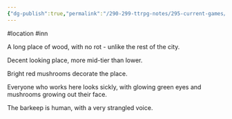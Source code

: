 ```yaml
---
{"dg-publish":true,"permalink":"/290-299-ttrpg-notes/295-current-games/11-weeping-city/wiki/location/green-foot/"}
---
```



#location #inn 

A long place of wood, with no rot - unlike the rest of the city.

Decent looking place, more mid-tier than lower.

Bright red mushrooms decorate the place.

Everyone who works here looks sickly, with glowing green eyes and mushrooms growing out their face.

The barkeep is human, with a very strangled voice.